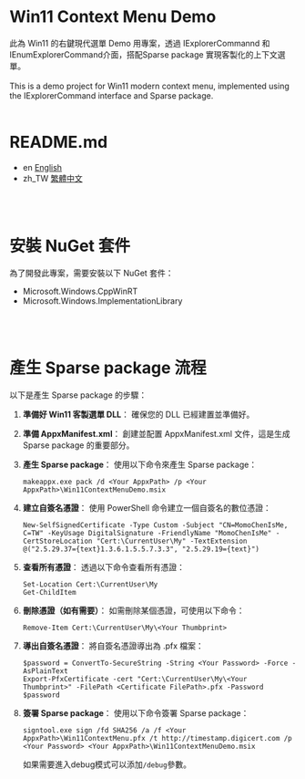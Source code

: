 # Win11 Context Menu Demo
此為 Win11 的右鍵現代選單 Demo 用專案，透過 IExplorerCommannd 和 IEnumExplorerCommand介面，搭配Sparse package 實現客製化的上下文選單。
<br>
<br>
This is a demo project for Win11 modern context menu, implemented using the IExplorerCommand interface and Sparse package.
<br>
<br>

# README.md
- en [English](Readme/README.en.md)
- zh_TW [繁體中文](Readme/README.zh_TW.md)
<br>
<br>

# 安裝 NuGet 套件
為了開發此專案，需要安裝以下 NuGet 套件：
- Microsoft.Windows.CppWinRT
- Microsoft.Windows.ImplementationLibrary
<br>
<br>

# 產生 Sparse package 流程
以下是產生 Sparse package 的步驟：

1. **準備好 Win11 客製選單 DLL**：
   確保您的 DLL 已經建置並準備好。

2. **準備 AppxManifest.xml**：
   創建並配置 AppxManifest.xml 文件，這是生成 Sparse package 的重要部分。

3. **產生 Sparse package**：
   使用以下命令來產生 Sparse package：
    ```
    makeappx.exe pack /d <Your AppxPath> /p <Your AppxPath>\Win11ContextMenuDemo.msix
    ```

4. **建立自簽名憑證**：
使用 PowerShell 命令建立一個自簽名的數位憑證：
    ```
    New-SelfSignedCertificate -Type Custom -Subject "CN=MomoChenIsMe, C=TW" -KeyUsage DigitalSignature -FriendlyName "MomoChenIsMe" -CertStoreLocation "Cert:\CurrentUser\My" -TextExtension @("2.5.29.37={text}1.3.6.1.5.5.7.3.3", "2.5.29.19={text}")
    ```

5. **查看所有憑證**：
透過以下命令查看所有憑證：
    ```
    Set-Location Cert:\CurrentUser\My
    Get-ChildItem
    ```

6. **刪除憑證（如有需要）**：
如需刪除某個憑證，可使用以下命令：
    ```
    Remove-Item Cert:\CurrentUser\My\<Your Thumbprint>
    ```

7. **導出自簽名憑證**：
將自簽名憑證導出為 .pfx 檔案：
    ```
    $password = ConvertTo-SecureString -String <Your Password> -Force -AsPlainText
    Export-PfxCertificate -cert "Cert:\CurrentUser\My\<Your Thumbprint>" -FilePath <Certificate FilePath>.pfx -Password $password
    ```

8. **簽署 Sparse package**：
使用以下命令簽署 Sparse package： 
    ```
    signtool.exe sign /fd SHA256 /a /f <Your AppxPath>\Win11ContextMenu.pfx /t http://timestamp.digicert.com /p <Your Password> <Your AppxPath>\Win11ContextMenuDemo.msix
    ```
    如果需要進入debug模式可以添加`/debug`參數。
